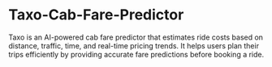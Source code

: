 # Taxo-Cab-Fare-Predictor
Taxo is an AI-powered cab fare predictor that estimates ride costs based on distance, traffic, time, and real-time pricing trends. It helps users plan their trips efficiently by providing accurate fare predictions before booking a ride.
